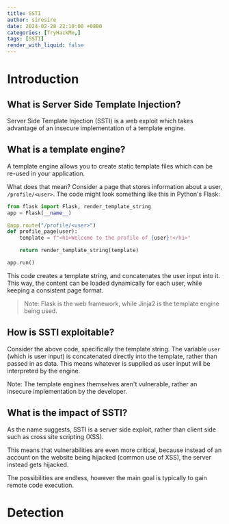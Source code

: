 ```yaml
---
title: SSTI
author: siresire
date: 2024-02-28 22:10:00 +0800
categories: [TryHackMe,]
tags: [SSTI]
render_with_liquid: false
---
```



# Introduction
## What is Server Side Template Injection?
Server Side Template Injection (SSTI) is a web exploit which takes advantage of an insecure implementation of a template engine.

## What is a template engine?
A template engine allows you to create static template files which can be re-used in your application.

What does that mean? Consider a page that stores information about a user, `/profile/<user>`. The code might look something like this in Python's Flask:

```python
from flask import Flask, render_template_string
app = Flask(__name__)

@app.route("/profile/<user>")
def profile_page(user):
    template = f"<h1>Welcome to the profile of {user}!</h1>"

    return render_template_string(template)

app.run()
```

This code creates a template string, and concatenates the user input into it. This way, the content can be loaded dynamically for each user, while keeping a consistent page format.
> Note: Flask is the web framework, while Jinja2 is the template engine being used.

## How is SSTI exploitable?
Consider the above code, specifically the template string. The variable `user` (which is user input) is concatenated directly into the template, rather than passed in as data. This means whatever is supplied as user input will be interpreted by the engine.

Note: The template engines themselves aren't vulnerable, rather an insecure implementation by the developer. 
## What is the impact of SSTI?
As the name suggests, SSTI is a server side exploit, rather than client side such as cross site scripting (XSS).

This means that vulnerabilities are even more critical, because instead of an account on the website being hijacked (common use of XSS), the server instead gets hijacked.

The possibilities are endless, however the main goal is typically to gain remote code execution.
<!-- ![Alt text](/assets/img/posts/) -->


# Detection